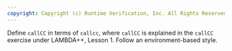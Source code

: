 ```yaml
---
copyright: Copyright (c) Runtime Verification, Inc. All Rights Reserved.
---
```


Define `callCC` in terms of `callcc`, where `callCC` is explained in the
`callCC` exercise under LAMBDA++, Lesson 1.  Follow an environment-based
style.
